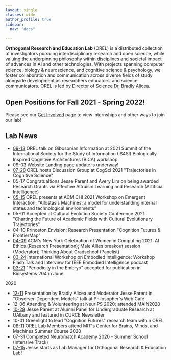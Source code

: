 ```yaml
---
layout: single
classes: wide
author_profile: true
sidebar:
  nav: "docs"

---  
```


**Orthogonal Research and Education Lab** (OREL) is a distributed collection of investigators pursuing interdisciplinary research and open science, while valuing the underpinning philosophy within disciplines and societal impact of advances in AI and other technologies. With projects spanning computer science, biology & neuroscience, and cognitive science & psychology, we foster collaboration and communication across diverse fields of study alongside development as researchers educators, and science communicators. OREL is led by Director of Science [Dr. Bradly Alicea](http://bradly-alicea.weebly.com/). 

## Open Positions for Fall 2021 - Spring 2022!
Please see our [Get Involved](https://orel-group.github.io/join/) page to view internships and other ways to join our lab! 

## Lab News 
- [09-13](https://summit-2021.is4si.org/schedule/apc-schedule) OREL talk on Gibosonian Information at 2021 Summit of the International Society for the Study of Information (IS4SI) Biologically Inspired Cognitive Architectures (BICA) workshop. 
- 09-03 Website Landing page update is underway!
- [07-28](https://cognitivesciencesociety.org/cogsci-affinity-discussion-groups/) OREL hosts Discussion Group at CogSci 2021 "Trajectories in Cognitive Science"
 - 05-17 Congratualtions Jesse Parent and Avery Lim on being awarded Research Grants via Effective Altruism Learning and Research (Artificial Intelligence)
- [05-15](https://emergentinteraction.github.io/) OREL presents at ACM CHI 2021 Workshop on Emergent Interaction: "Allostasis Machines: a model for understanding internal states and technological environments"
- 05-01 Accepted at Cultural Evolution Society Conference 2021: "Charting the Future of Academic Fields with Cultural Evolutionary Trajectories"
- 04-10 Princeton Envision: Research Presentation "Cognition Futures & FrontierMap" 
- [04-09](https://twitter.com/JesParent/status/1379489919228379136) ACM's New York Celebration of Women in Computing 2021: AI Ethics (Research Presentation); Male Allies breakout session (Moderator); Thinking About Gradschool (Panelist)
- [03-24](https://www.researchgate.net/publication/350357270_Frontier_Map_and_Cognition_Futures_Embodied_Intelligence_A_Survey_of_Computational_Models_of_Cognition) International Workshop on Embodied Intelligence: Workshop Flash Talk and Interview for IEEE Embodied Intelligence podcast
- [03-21](https://www.sciencedirect.com/science/article/abs/pii/S0303264721000629) "Periodicity in the Embryo" accepted for publication in Biosystems 204 in June

2020
- [12-11](https://medium.com/orel-group/observer-dependent-models-a-talk-at-the-philosophers-web-cafe-4c503cd47778) Presentation by Bradly Alicea and Moderator Jesse Parent in "Observer-Dependent Models" talk at Philosopher's Web Café
- 12-06 Attending & Volunteering at NeurIPS 2020; attended MAIN2020
- [10-29](https://www.albany.edu/undergrad-research/assets/October%202020%20Newsletter.pdf) Jesse Parent at Alumni Panel for Undergraduate Research at UAlbany and featured in CURCE Newsletter
- 10-01 Greenlight to lead "Cognition Futures" research team within OREL
- [08-11](https://cbmm.mit.edu/summer-school/2020/attendees) OREL Lab Members attend MIT's Center for Brains, Minds, and Machines Summer Course 2020
- [07-31](https://github.com/jesparent/Proposal-Materials/tree/master/Neuromatch) Completed Neuromatch Academy 2020 - Summer School (Intensive Track)
- [07-15](https://orthogonal-research.weebly.com/) Jesse starts as Lab Manager for Orthogonal Research & Education Lab!

